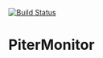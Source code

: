 [![Build Status](https://app.travis-ci.com/bulanovdm/PiterMonitor.svg?token=24Tc3Az9bDiXqKmwby73&branch=master)](https://app.travis-ci.com/bulanovdm/PiterMonitor)

# PiterMonitor

